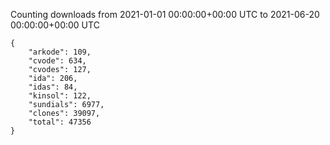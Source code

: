 
Counting downloads from 2021-01-01 00:00:00+00:00 UTC to 2021-06-20 00:00:00+00:00 UTC

```
{
    "arkode": 109,
    "cvode": 634,
    "cvodes": 127,
    "ida": 206,
    "idas": 84,
    "kinsol": 122,
    "sundials": 6977,
    "clones": 39097,
    "total": 47356
}
```
